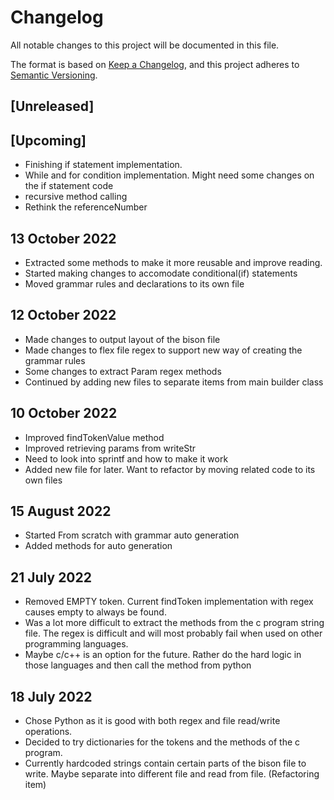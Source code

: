 # Changelog
All notable changes to this project will be documented in this file.

The format is based on [Keep a Changelog](https://keepachangelog.com/en/1.0.0/),
and this project adheres to [Semantic Versioning](https://semver.org/spec/v2.0.0.html).

## [Unreleased]

## [Upcoming]
- Finishing if statement implementation.
- While and for condition implementation. Might need some changes on the if statement code
- recursive method calling
- Rethink the referenceNumber

## 13 October 2022
- Extracted some methods to make it more reusable and improve reading.
- Started making changes to accomodate conditional(if) statements
- Moved grammar rules and declarations to its own file

## 12 October 2022
- Made changes to output layout of the bison file
- Made changes to flex file regex to support new way of creating the grammar rules
- Some changes to extract Param regex methods
- Continued by adding new files to separate items from main builder class

## 10 October 2022
- Improved findTokenValue method
- Improved retrieving params from writeStr
- Need to look into sprintf and how to make it work
- Added new file for later. Want to refactor by moving related code to its own files

## 15 August 2022
- Started From scratch with grammar auto generation
- Added methods for auto generation

## 21 July 2022
- Removed EMPTY token. Current findToken implementation with regex causes empty to always be found.
- Was a lot more difficult to extract the methods from the c program string file. The regex is difficult and will most probably fail when used on other programming languages.
- Maybe c/c++ is an option for the future. Rather do the hard logic in those languages and then call the method from python


## 18 July 2022
- Chose Python as it is good with both regex and file read/write operations.
- Decided to try dictionaries for the tokens and the methods of the c program.
- Currently hardcoded strings contain certain parts of the bison file to write. Maybe separate into different file and read from file. (Refactoring item)